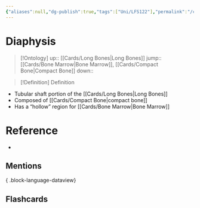 ```yaml
---
{"aliases":null,"dg-publish":true,"tags":["Uni/LFS122"],"permalink":"/cards/diaphysis/","dgPassFrontmatter":true}
---
```


# Diaphysis

> [!Ontology]
> up:: [[Cards/Long Bones\|Long Bones]]
> jump:: [[Cards/Bone Marrow\|Bone Marrow]], [[Cards/Compact Bone\|Compact Bone]]
> down:: 

> [!Definition] Definition

- Tubular shaft portion of the [[Cards/Long Bones\|Long Bones]]
- Composed of [[Cards/Compact Bone\|compact bone]]
- Has a “hollow” region for [[Cards/Bone Marrow\|Bone Marrow]]

# Reference

- 

## Mentions


{ .block-language-dataview}

## Flashcards